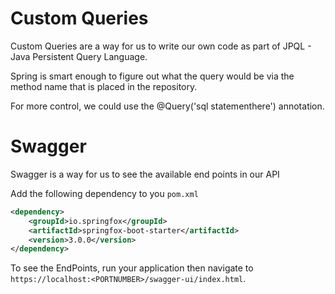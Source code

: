# Custom Queries

Custom Queries are a way for us to write our own code as part of JPQL - Java Persistent Query Language.

Spring is smart enough to figure out what the query would be via the method name that is placed in the repository.

For more control, we could use the @Query('sql statementhere') annotation.


# Swagger

Swagger is a way for us to see the available end points in our API

Add the following dependency to you `pom.xml`

```xml
<dependency>
	<groupId>io.springfox</groupId>
	<artifactId>springfox-boot-starter</artifactId>
	<version>3.0.0</version>
</dependency> 
```

To see the EndPoints, run your application then navigate to `https://localhost:<PORTNUMBER>/swagger-ui/index.html`.